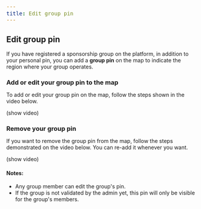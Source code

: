```yaml
---
title: Edit group pin
---
```


<style>
  span {
    font-size: 14px;
  }
  li {
    margin: 0 !important;
  }
  h3 {
    margin-bottom: 0;
  }
</style>

## Edit group pin

<span>If you have registered a sponsorship group on the platform, in addition to your personal pin, you can add a <strong>group pin</strong> on the map to indicate the region where your group operates.</span>

### Add or edit your group pin to the map
<span>To add or edit your group pin on the map, follow the steps shown in the video below.</span>

(show video)

### Remove your group pin
<span>If you want to remove the group pin from the map, follow the steps demonstrated on the video below. You can re-add it whenever you want.</span>

(show video)

#### Notes:
- <span>Any group member can edit the group's pin.</span>
- <span>If the group is not validated by the admin yet, this pin will only be visible for the group's members.</span>